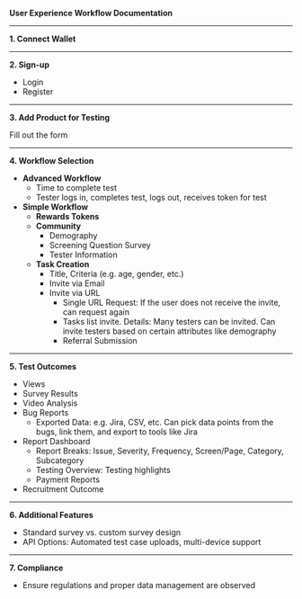 **User Experience Workflow Documentation**

---

**1. Connect Wallet**

---

**2. Sign-up**
- Login
- Register

---

**3. Add Product for Testing**

Fill out the form

---

**4. Workflow Selection**
- **Advanced Workflow**
    - Time to complete test
    - Tester logs in, completes test, logs out, receives token for test
- **Simple Workflow**
    - **Rewards Tokens**
    - **Community**
        - Demography
        - Screening Question Survey
        - Tester Information
    - **Task Creation**
        - Title, Criteria (e.g. age, gender, etc.)
        - Invite via Email
        - Invite via URL
            - Single URL Request: If the user does not receive the invite, can request again
            - Tasks list invite. Details: Many testers can be invited. Can invite testers based on certain attributes like demography
            - Referral Submission

---

**5. Test Outcomes**
- Views
- Survey Results
- Video Analysis
- Bug Reports
    - Exported Data: e.g. Jira, CSV, etc. Can pick data points from the bugs, link them, and export to tools like Jira
- Report Dashboard
    - Report Breaks: Issue, Severity, Frequency, Screen/Page, Category, Subcategory
    - Testing Overview: Testing highlights
    - Payment Reports
- Recruitment Outcome

---

**6. Additional Features**
- Standard survey vs. custom survey design
- API Options: Automated test case uploads, multi-device support

---

**7. Compliance**
- Ensure regulations and proper data management are observed